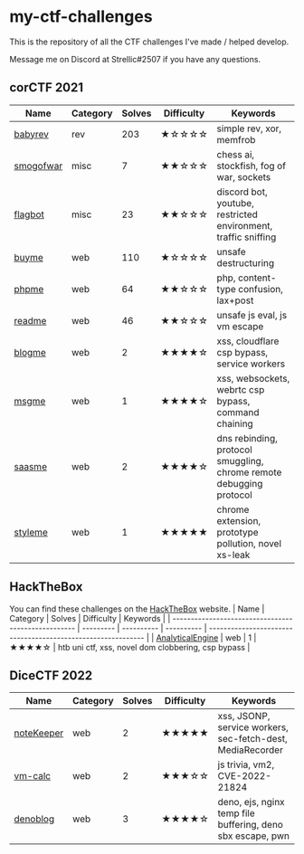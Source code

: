 # my-ctf-challenges

This is the repository of all the CTF challenges I've made / helped develop.

Message me on Discord at Strellic#2507 if you have any questions.

## corCTF 2021

| Name                                                | Category      | Solves | Difficulty | Keywords                                                     |
| --------------------------------------------------- | --------- | ---------- | ---------- | ------------------------------------------------------------ |
| [babyrev](corCTF-2021/rev/babyrev) | rev | 203 | ★☆☆☆☆ | simple rev, xor, memfrob |
| [smogofwar](corCTF-2021/misc/smogofwar) | misc | 7 | ★★☆☆☆ | chess ai, stockfish, fog of war, sockets |
| [flagbot](corCTF-2021/misc/flagbot) | misc | 23 | ★★☆☆☆ | discord bot, youtube, restricted environment, traffic sniffing |
| [buyme](corCTF-2021/web/buyme) | web | 110 | ★☆☆☆☆ | unsafe destructuring |
| [phpme](corCTF-2021/web/phpme) | web | 64 | ★★☆☆☆ | php, content-type confusion, lax+post |
| [readme](corCTF-2021/web/readme) | web | 46 | ★★☆☆☆ | unsafe js eval, js vm escape |
| [blogme](corCTF-2021/web/blogme) | web | 2 | ★★★★☆ | xss, cloudflare csp bypass, service workers |
| [msgme](corCTF-2021/web/msgme) | web | 1 | ★★★★☆ | xss, websockets, webrtc csp bypass, command chaining |
| [saasme](corCTF-2021/web/saasme) | web | 2 | ★★★★☆ | dns rebinding, protocol smuggling, chrome remote debugging protocol |
| [styleme](corCTF-2021/web/styleme) | web | 1 | ★★★★★ | chrome extension, prototype pollution, novel xs-leak |

## HackTheBox
You can find these challenges on the [HackTheBox](https://www.hackthebox.com/) website.
| Name                                                | Category      | Solves | Difficulty | Keywords                                                     |
| --------------------------------------------------- | --------- | ---------- | ---------- | ------------------------------------------------------------ |
| [AnalyticalEngine](https://app.hackthebox.com/challenges/analyticalengine) | web | 1 | ★★★★☆ | htb uni ctf, xss, novel dom clobbering, csp bypass |

## DiceCTF 2022

| Name                                                | Category      | Solves | Difficulty | Keywords                                                     |
| --------------------------------------------------- | --------- | ---------- | ---------- | ------------------------------------------------------------ |
| [noteKeeper](DiceCTF-2022/notekeeper) | web | 2 | ★★★★★ | xss, JSONP, service workers, sec-fetch-dest, MediaRecorder |
| [vm-calc](DiceCTF-2022/vm-calc) | web | 2 | ★★★☆☆ | js trivia, vm2, CVE-2022-21824 |
| [denoblog](DiceCTF-2022/denoblog) | web | 3 | ★★★★☆ | deno, ejs, nginx temp file buffering, deno sbx escape, pwn |